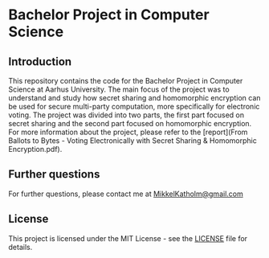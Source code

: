 # Bachelor Project in Computer Science

## Introduction
This repository contains the code for the Bachelor Project in Computer Science at Aarhus University. The main focus of the project was to understand and study how secret sharing and homomorphic encryption can be used for secure multi-party computation, more specifically for electronic voting. The project was divided into two parts, the first part focused on secret sharing and the second part focused on homomorphic encryption. For more information about the project, please refer to the [report](From Ballots to Bytes - Voting Electronically with Secret Sharing & Homomorphic Encryption.pdf).


## Further questions
For further questions, please contact me at 
[MikkelKatholm@gmail.com](mailto:MikkelKatholm@gmail.com)

## License
This project is licensed under the MIT License - see the [LICENSE](LICENSE) file for details.
